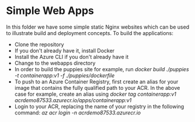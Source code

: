 # Simple Web Apps
In this folder we have some simple static Nginx websites which can be used to illustrate build and deployment concepts.
To build the applications:
* Clone the repository
* If you don't already have it, install Docker
* Install the Azure CLI if you don't already have it
* Change to the webapps directory
* In order to build the puppies site for example, run <em>docker build ./puppies -t containerapp:v1 -f ./puppies/dockerfile</em>
* To push to an Azure Container Registry, first create an alias for your image that contains the fully qualified path to your ACR. In the above case for example, create an alias using <em>docker tag containerapp:v1 acrdemo87533.azurecr.io/apps/containerapp:v1</em>
* Login to your ACR, replacing the name of your registry in the following command: <em>az acr login -n acrdemo87533.azurecr.io</em>
